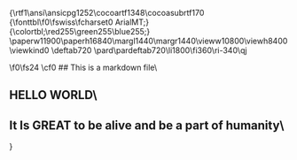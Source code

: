 {\rtf1\ansi\ansicpg1252\cocoartf1348\cocoasubrtf170
{\fonttbl\f0\fswiss\fcharset0 ArialMT;}
{\colortbl;\red255\green255\blue255;}
\paperw11900\paperh16840\margl1440\margr1440\vieww10800\viewh8400\viewkind0
\deftab720
\pard\pardeftab720\li1800\fi360\ri-340\qj

\f0\fs24 \cf0 ## This is a markdown file\
## HELLO WORLD\
## It Is GREAT to be alive and be a part of humanity\
}